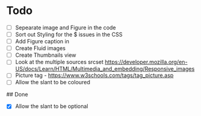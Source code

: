 # Todo

- [ ] Sepearate image and Figure in the code
- [ ] Sort out Styling for the $ issues in the CSS
- [ ] Add Figure caption in
- [ ] Create Fluid images
- [ ] Create Thumbnails view
- [ ] Look at the multiple sources srcset https://developer.mozilla.org/en-US/docs/Learn/HTML/Multimedia_and_embedding/Responsive_images
- [ ] Picture tag - https://www.w3schools.com/tags/tag_picture.asp
- [ ] Allow the slant to be coloured

## Done

- [X] Allow the slant to be optional
